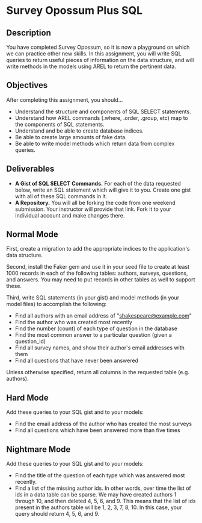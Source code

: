 # Survey Opossum Plus SQL

## Description

You have completed Survey Opossum, so it is now a playground on which we can practice other new skills.  In this assignment, you will write SQL queries to return useful pieces of information on the data structure, and will write methods in the models using AREL to return the pertinent data.

## Objectives

After completing this assignment, you should...

* Understand the structure and components of SQL SELECT statements.
* Understand how AREL commands (.where, .order, .group, etc) map to the components of SQL statements.
* Understand and be able to create database indices.
* Be able to create large amounts of fake data.
* Be able to write model methods which return data from complex queries.

## Deliverables

* **A Gist of SQL SELECT Commands.**  For each of the data requested below, write an SQL statement which will give it to you.  Create one gist with all of these SQL commands in it.
* **A Repository.** You will all be forking the code from one weekend submission.  Your instructor will provide that link.  Fork it to your individual account and make changes there.

## Normal Mode

First, create a migration to add the appropriate indices to the application's data structure.

Second, install the Faker gem and use it in your seed file to create at least 1000 records in each of the following tables: authors, surveys, questions, and answers.  You may need to put records in other tables as well to support these.

Third, write SQL statements (in your gist) and model methods (in your model files) to accomplish the following:

* Find all authors with an email address of "shakespeare@example.com"
* Find the author who was created most recently
* Find the number (count) of each type of question in the database
* Find the most common answer to a particular question (given a question_id)
* Find all survey names, and show their author's email addresses with them
* Find all questions that have never been answered

Unless otherwise specified, return all columns in the requested table (e.g. authors).

## Hard Mode

Add these queries to your SQL gist and to your models:

* Find the email address of the author who has created the most surveys
* Find all questions which have been answered more than five times

## Nightmare Mode

Add these queries to your SQL gist and to your models:

* Find the title of the question of each type which was answered most recently.
* Find a list of the missing author ids. In other words, over time the list of ids in a data table can be sparse.  We may have created authors 1 through 10, and then deleted 4, 5, 6, and 9.  This means that the list of ids present in the authors table will be 1, 2, 3, 7, 8, 10.  In this case, your query should return 4, 5, 6, and 9.
